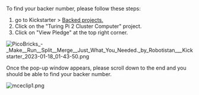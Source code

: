 <p>To find your backer number, please follow these steps:</p>
<ol>
<li>go to Kickstarter &gt; <a href="https://www.kickstarter.com/profile/backings" target="_blank" rel="noopener">Backed projects.</a>
</li>
<li>Click on the "Turing Pi 2 Cluster Computer" project.</li>
<li>Click on "View Pledge" at the top right corner.</li>
</ol>
<p><img src="https://help.turingpi.com/hc/article_attachments/8836327343645" alt="PicoBricks_-_Make__Run__Split__Merge__Just_What_You_Needed._by_Robotistan___Kickstarter_2023-01-18_01-43-50.png"></p>
<p>Once the pop-up window appears, please scroll down to the end and you should be able to find your backer number.</p>
<p><img src="https://help.turingpi.com/hc/article_attachments/8836381661981" alt="mceclip1.png"></p>